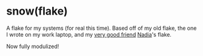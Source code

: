 # snow(flake)

A flake for my systems (for real this time). Based off of my old flake, the one I wrote on
my work laptop, and my [very good friend](https://wiki.puella-magi.net/Madoka_Magica_Episode_12:_My_Very_Best_Friend) [Nadia](https://github.com/nyadiia)'s flake.

Now fully modulized!
